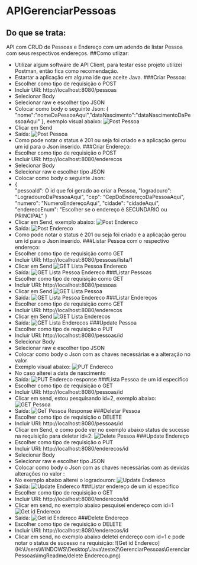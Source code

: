 # APIGerenciarPessoas
## Do que se trata:
API com CRUD de Pessoas e Endereço com um adendo de listar Pessoa com seus respectivos endereços.
##Como utlizar:
- Utilizar algum software de API Client, para testar esse projeto utilizei Postman, então fica como recomendação.
- Estartar a aplicação em alguma ide que aceite Java.
###Criar Pessoa:
- Escolher como tipo de requisição o POST
- Incluir URI: http://localhost:8080/pessoas
- Selecionar Body 
- Selecionar raw e escolher tipo JSON
- Colocar como body o seguinte Json:
{ "nome":"nomeDaPessoaAqui","dataNascimento":"dataNascimentoDaPessoaAqui" }, exemplo visual abaixo:
![Post Pessoa](H:\Users\WINDOWS\Desktop\Java\teste2\GerenciarPessoas\GerenciarPessoas\imgReadme/postPessoa.png)
- Clicar em Send
- Saída:
  ![Post Pessoa](H:\Users\WINDOWS\Desktop\Java\teste2\GerenciarPessoas\GerenciarPessoas\imgReadme/ResponsePostPessoa.png)
- Como pode notar o status é 201 ou seja foi criado e a aplicação gerou um id para o Json inserido.
###Criar Endereço:
- Escolher como tipo de requisição o POST
- Incluir URI: http://localhost:8080/enderecos
- Selecionar Body
- Selecionar raw e escolher tipo JSON
- Colocar como body o seguinte Json:
- {  
  "pessoaId": O id que foi gerado ao criar a Pessoa,
  "logradouro": "LogradouroDaPessoaAqui",
  "cep": "CepDoEndereçoDaPessoaAqui",
  "numero": "NumeroEndereçoAqui",
  "cidade": "cidadeAqui",
  "enderecoEnum": "Escolher se o endereço é SECUNDARIO ou PRINCIPAL"
  }
- Clicar em Send, exemplo abaixo:
  ![Post Endereco](H:\Users\WINDOWS\Desktop\Java\teste2\GerenciarPessoas\GerenciarPessoas\imgReadme/postEndereco.png)
- Saída:
  ![Post Endereco](H:\Users\WINDOWS\Desktop\Java\teste2\GerenciarPessoas\GerenciarPessoas\imgReadme/responsePostEndereco.png)
- Como pode notar o status é 201 ou seja foi criado e a aplicação gerou um id para o Json inserido.
###Listar Pessoa com o respectivo endereço:
- Escolher como tipo de requisição como GET
- Incluir URI: http://localhost:8080/pessoas/lista/1
- Clicar em Send
  ![GET Lista Pessoa Endereco](H:\Users\WINDOWS\Desktop\Java\teste2\GerenciarPessoas\GerenciarPessoas\imgReadme/ListaPessoaEndereco.png)
- Saída:
  ![GET Lista Pessoa Endereco](H:\Users\WINDOWS\Desktop\Java\teste2\GerenciarPessoas\GerenciarPessoas\imgReadme/ResponseListaPessoaEndereco.png)
###Listar Pessoas
- Escolher como tipo de requisição como GET
- Incluir URI: http://localhost:8080/pessoas
- Clicar em Send
  ![GET Lista Pessoa ](H:\Users\WINDOWS\Desktop\Java\teste2\GerenciarPessoas\GerenciarPessoas\imgReadme/getPessoas.png)
- Saída:
  ![GET Lista Pessoa Endereco](H:\Users\WINDOWS\Desktop\Java\teste2\GerenciarPessoas\GerenciarPessoas\imgReadme/responseGetPessoas.png)
###Listar Endereços
- Escolher como tipo de requisição como GET
- Incluir URI: http://localhost:8080/enderecos
- Clicar em Send
  ![GET Lista  Enderecos](H:\Users\WINDOWS\Desktop\Java\teste2\GerenciarPessoas\GerenciarPessoas\imgReadme/getEnderecos.png)
- Saída:
  ![GET Lista  Enderecos](H:\Users\WINDOWS\Desktop\Java\teste2\GerenciarPessoas\GerenciarPessoas\imgReadme/responseEndereco.png)
###Update Pessoa
- Escolher como tipo de requisição o PUT
- Incluir URI: http://localhost:8080/pessoas/id
- Selecionar Body
- Selecionar raw e escolher tipo JSON
- Colocar como body o Json com as chaves  necessárias e a alteração no valor
- Exemplo visual abaixo:
  ![PUT Endereco](H:\Users\WINDOWS\Desktop\Java\teste2\GerenciarPessoas\GerenciarPessoas\imgReadme/updatePessoa.png)
- No caso alterei a data de nascimento
- Saída:
  ![PUT Endereco response](H:\Users\WINDOWS\Desktop\Java\teste2\GerenciarPessoas\GerenciarPessoas\imgReadme/updateResponse.png)
###Lista Pessoa de um id especifico
- Escolher como tipo de requisição o GET
- Incluir URI: http://localhost:8080/pessoas/id
- Clicar em send, estou pesquisando id=2, exemplo abaixo:
 ![GET Pessoa](H:\Users\WINDOWS\Desktop\Java\teste2\GerenciarPessoas\GerenciarPessoas\imgReadme/getPessoaId.png)
- Saída:
 ![GeT Pessoa Response](H:\Users\WINDOWS\Desktop\Java\teste2\GerenciarPessoas\GerenciarPessoas\imgReadme/responseGETIdPessoa.png)
  ###Deletar Pessoa
- Escolher como tipo de requisição o DELETE
- Incluir URI: http://localhost:8080/pessoas/id
- Clicar em Send, e como pode ver no exemplo abaixo status de sucesso na requisição para deletar id=2:
![Delete Pessoa](H:\Users\WINDOWS\Desktop\Java\teste2\GerenciarPessoas\GerenciarPessoas\imgReadme/DeletePessoa.png)
###Update Endereço
- Escolher como tipo de requisição o PUT
- Incluir URI: http://localhost:8080/enderecos/id
- Selecionar Body
- Selecionar raw e escolher tipo JSON
- Colocar como body o  Json com as chaves necessárias com as devidas alterações no valor :
- No exemplo abaixo alterei o logradouron:
  ![Update Endereco](H:\Users\WINDOWS\Desktop\Java\teste2\GerenciarPessoas\GerenciarPessoas\imgReadme/putEndereco.png)
- Saída:
  ![Update Endereco](H:\Users\WINDOWS\Desktop\Java\teste2\GerenciarPessoas\GerenciarPessoas\imgReadme/updateEnderecoResponse.png)
###Listar endereço de um id especifico
- Escolher como tipo de requisição o GET
- Incluir URI: http://localhost:8080/enderecos/id
- Clicar em send, no exemplo abaixo pesquisei endereço com id=1
  ![Get id  Endereco](H:\Users\WINDOWS\Desktop\Java\teste2\GerenciarPessoas\GerenciarPessoas\imgReadme/getIDEndereco.png)
- Saída:
 ![Get id  Endereco](H:\Users\WINDOWS\Desktop\Java\teste2\GerenciarPessoas\GerenciarPessoas\imgReadme/responseGetIdEndereco.png)
###Delete Endereço
- Escolher como tipo de requisição o DELETE
- Incluir URI: http://localhost:8080/enderecos/id
- Clicar em send, no exemplo abaixo deletei endereço com id=1 e pode notar o status de sucesso na requisição:
  ![Get id  Endereco](H:\Users\WINDOWS\Desktop\Java\teste2\GerenciarPessoas\GerenciarPessoas\imgReadme/delete Endereco.png)